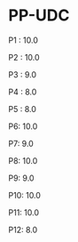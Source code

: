 # PP-UDC
P1 : 10.0

P2 : 10.0

P3 : 9.0

P4 : 8.0

P5 : 8.0

P6: 10.0

P7: 9.0

P8: 10.0

P9: 9.0

P10: 10.0

P11: 10.0

P12: 8.0
